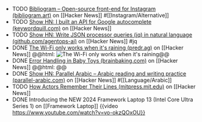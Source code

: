 - TODO [Bibliogram – Open-source front-end for Instagram (bibliogram.art)](https://news.ycombinator.com/item?id=27167729) on [[Hacker News]] #[[Instagram/Alternative]]
- TODO [Show HN: I built an API for Google autocomplete (keywordquill.com)](https://news.ycombinator.com/item?id=39892622) on [[Hacker News]]
- TODO [Show HN: Write JSON processor queries (jq) in natural language (github.com/agentops-ai)](https://news.ycombinator.com/item?id=39881753) on [[Hacker News]] #jq
- DONE [The Wi-Fi only works when it's raining (predr.ag)](https://news.ycombinator.com/item?id=39896371) on [[Hacker News]]
  @@html: <img src="https://predr.ag/processed_images/wifi-router-on-balcony-cropped.e7d44f4b1754784b.jpg" alt="The Wi-Fi only works when it's raining" class="article-cover" />@@
- DONE [Error Handling in Baby Toys (brainbaking.com)](https://news.ycombinator.com/item?id=39895184) on [[Hacker News]]
  @@html: <img src="https://brainbaking.com/post/2024/04/clementoni.jpg" alt="" class="article-cover" />@@
- DONE [Show HN: Parallel Arabic – Arabic reading and writing practice (parallel-arabic.com)](https://news.ycombinator.com/item?id=39895115) on [[Hacker News]] #[[Language/Arabic]]
- TODO [How Actors Remember Their Lines (mitpress.mit.edu)](https://news.ycombinator.com/item?id=40520334) on [[Hacker News]]
- DONE Introducing the NEW 2024 Framework Laptop 13 (Intel Core Ultra Series 1) on [[Framework Laptop]]
  {{video https://www.youtube.com/watch?v=vo-okzQOxOU}}